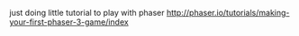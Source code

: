 just doing little tutorial to play with phaser
http://phaser.io/tutorials/making-your-first-phaser-3-game/index
